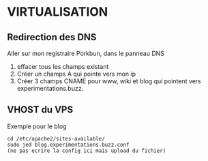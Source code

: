 # VIRTUALISATION

## Redirection des DNS

Aller sur mon registraire Porkbun, dans le panneau DNS

1) effacer tous les champs existant
2) Créer un champs A qui pointe vers mon ip
3) Créer 3 champs CNAME pour www, wiki et blog qui pointent vers experimentations.buzz.

## VHOST du VPS

Exemple pour le blog

```
cd /etc/apache2/sites-available/
sudo jed blog.experimentations.buzz.conf
(ne pas ecrire la config ici mais upload du fichier)
```
